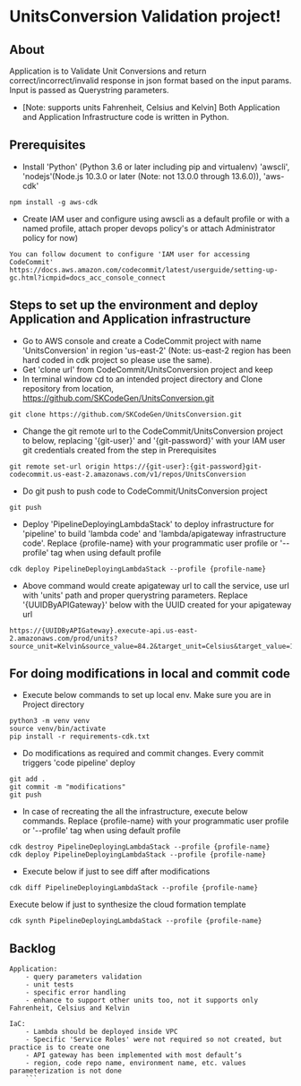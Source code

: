 
# UnitsConversion Validation project!

## About
Application is to Validate Unit Conversions and return correct/incorrect/invalid response in json format based on the input params. Input is passed as Querystring parameters.
- [Note: supports units Fahrenheit, Celsius and Kelvin]
Both Application and Application Infrastructure code is written in Python.

## Prerequisites
- Install
 'Python' (Python 3.6 or later including pip and virtualenv)
 'awscli',
 'nodejs'(Node.js 10.3.0 or later (Note: not 13.0.0 through 13.6.0)),
 'aws-cdk'
 ```
 npm install -g aws-cdk

 ```
- Create IAM user and configure using awscli as a default profile or with a named profile, attach proper devops policy's or attach Administrator policy for now)
```
You can follow document to configure 'IAM user for accessing CodeCommit'
https://docs.aws.amazon.com/codecommit/latest/userguide/setting-up-gc.html?icmpid=docs_acc_console_connect
```

## Steps to set up the environment and deploy Application and Application infrastructure
- Go to AWS console and create a CodeCommit project with name 'UnitsConversion' in region 'us-east-2' (Note: us-east-2 region has been hard coded in cdk project so please use the same).
- Get 'clone url' from CodeCommit/UnitsConversion project and keep
- In terminal window cd to an intended project directory and Clone repository from location, https://github.com/SKCodeGen/UnitsConversion.git
```
git clone https://github.com/SKCodeGen/UnitsConversion.git
```
- Change the git remote url to the CodeCommit/UnitsConversion project to below, replacing '{git-user}' and '{git-password}' with your IAM user git credentials created from the step in Prerequisites
```
git remote set-url origin https://{git-user}:{git-password}git-codecommit.us-east-2.amazonaws.com/v1/repos/UnitsConversion
```
- Do git push to push code to CodeCommit/UnitsConversion project
```
git push
```
- Deploy 'PipelineDeployingLambdaStack' to deploy infrastructure for 'pipeline' to build 'lambda code' and 'lambda/apigateway infrastructure code'. Replace {profile-name} with your programmatic user profile or '--profile' tag when using default profile
```
cdk deploy PipelineDeployingLambdaStack --profile {profile-name}
```
- Above command would create apigateway url to call the service, use url with 'units' path and proper querystring parameters. Replace '{UUIDByAPIGateway}' below with the UUID created for your apigateway url
```
https://{UUIDByAPIGateway}.execute-api.us-east-2.amazonaws.com/prod/units?source_unit=Kelvin&source_value=84.2&target_unit=Celsius&target_value=112.70
```

## For doing modifications in local and commit code
- Execute below commands to set up local env. Make sure you are in Project directory
```
python3 -m venv venv
source venv/bin/activate
pip install -r requirements-cdk.txt
```
- Do modifications as required and commit changes. Every commit triggers 'code pipeline' deploy
```
git add .
git commit -m "modifications"
git push
```
- In case of recreating the all the infrastructure, execute below commands. Replace {profile-name} with your programmatic user profile or '--profile' tag when using default profile
```
cdk destroy PipelineDeployingLambdaStack --profile {profile-name}
cdk deploy PipelineDeployingLambdaStack --profile {profile-name}
```
- Execute below if just to see diff after modifications
```
cdk diff PipelineDeployingLambdaStack --profile {profile-name}
```
Execute below if just to synthesize the cloud formation template
```
cdk synth PipelineDeployingLambdaStack --profile {profile-name}
```

## Backlog

	Application:
		- query parameters validation
		- unit tests
		- specific error handling
		- enhance to support other units too, not it supports only Fahrenheit, Celsius and Kelvin

	IaC:
		- Lambda should be deployed inside VPC
		- Specific 'Service Roles' were not required so not created, but practice is to create one
		- API gateway has been implemented with most default’s
		- region, code repo name, environment name, etc. values parameterization is not done
		```
